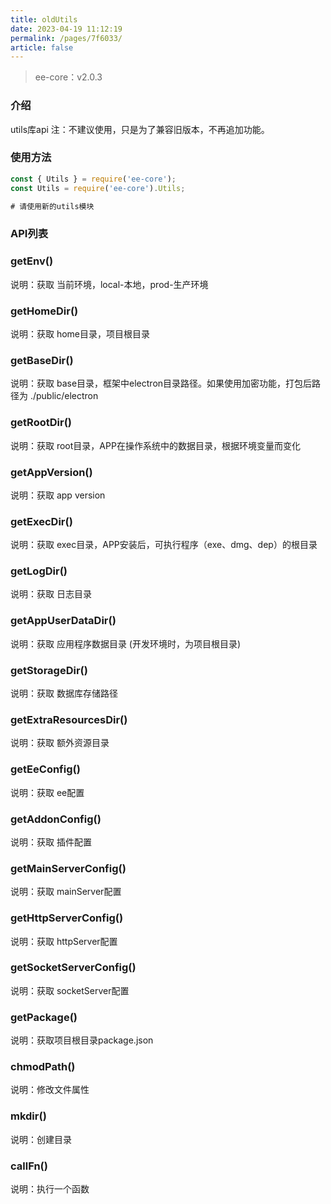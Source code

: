 ```yaml
---
title: oldUtils
date: 2023-04-19 11:12:19
permalink: /pages/7f6033/
article: false
---
```


> ee-core：v2.0.3

###  介绍
utils库api
注：不建议使用，只是为了兼容旧版本，不再追加功能。
###  使用方法
```javascript
const { Utils } = require('ee-core');
const Utils = require('ee-core').Utils;

# 请使用新的utils模块
```
###  API列表
###  getEnv()
说明：获取 当前环境，local-本地，prod-生产环境
###  getHomeDir()
说明：获取 home目录，项目根目录
###  getBaseDir()
说明：获取 base目录，框架中electron目录路径。如果使用加密功能，打包后路径为 ./public/electron
###  getRootDir()
说明：获取 root目录，APP在操作系统中的数据目录，根据环境变量而变化
###  getAppVersion()
说明：获取 app version
###  getExecDir()
说明：获取 exec目录，APP安装后，可执行程序（exe、dmg、dep）的根目录
###  getLogDir() 
说明：获取 日志目录
###  getAppUserDataDir() 
说明：获取 应用程序数据目录 (开发环境时，为项目根目录)
###  getStorageDir()
说明：获取 数据库存储路径
###  getExtraResourcesDir()
说明：获取 额外资源目录
###  getEeConfig()
说明：获取 ee配置
###  getAddonConfig()
说明：获取 插件配置
###  getMainServerConfig()
说明：获取 mainServer配置
###  getHttpServerConfig()
说明：获取 httpServer配置
###  getSocketServerConfig()
说明：获取 socketServer配置
###  getPackage()
说明：获取项目根目录package.json
###  chmodPath()
说明：修改文件属性
###  mkdir()
说明：创建目录
###  callFn()
说明：执行一个函数










